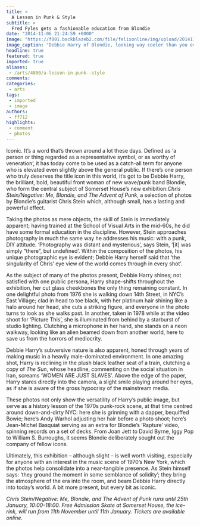 ```yaml
---
title: >
  A Lesson in Punk & Style
subtitle: >
  Fred Fyles gets a fashionable education from Blondie
date: "2014-11-06 21:24:59 +0000"
image: "https://f001.backblazeb2.com/file/felixonline/img/upload/201411062124-snb11-chrisstein_newspaper-copy.jpg"
image_caption: "Debbie Harry of Blondie, looking way cooler than you ever will"
headline: true
featured: true
imported: true
aliases:
 - /arts/4800/a-lesson-in-punk--style
comments:
categories:
 - arts
tags:
 - imported
 - image
authors:
 - ff712
highlights:
 - comment
 - photos
---
```


Iconic. It’s a word that’s thrown around a lot these days. Defined as ‘a person or thing regarded as a representative symbol, or as worthy of veneration’, it has today come to be used as a catch-all term for anyone who is elevated even slightly above the general public. If there’s one person who truly deserves the title icon in this world, it’s got to be Debbie Harry, the brilliant, bold, beautiful front woman of new wave/punk band Blondie, who form the central subject of Somerset House’s new exhibition:_Chris Stein/Negative: Me, Blondie, and The Advent of Punk_, a selection of photos by Blondie’s guitarist Chris Stein which, although small, has a lasting and powerful effect.

Taking the photos as mere objects, the skill of Stein is immediately apparent; having trained at the School of Visual Arts in the mid-60s, he did have some formal education in the discipline. However, Stein approaches photography in much the same way he addresses his music: with a punk, DIY attitude. ‘Photography was distant and mysterious’, says Stein, ‘[it] was simply “there”, but undefined’. Within the composition of the photos, his unique photographic eye is evident; Debbie Harry herself said that ‘the singularity of Chris’ eye view of the world comes through in every shot’.

As the subject of many of the photos present, Debbie Harry shines; not satisfied with one public persona, Harry shape-shifts throughout the exhibition, her cut glass cheekbones the only thing remaining constant. In one delightful photo from 1976 she is walking down 14th Street, in NYC’s East Village; clad in head to toe black, with her platinum hair shining like a halo around her head, she cuts a striking figure, and everyone in the photo turns to look as she walks past. In another, taken in 1978 while at the video shoot for ‘Picture This’, she is illuminated from behind by a starburst of studio lighting. Clutching a microphone in her hand, she stands on a neon walkway, looking like an alien beamed down from another world, here to save us from the horrors of mediocrity.

Debbie Harry’s subversive nature is also apparent, honed through years of making music in a heavily male-dominated environment. In one amazing shot, Harry is reclining in the plush black leather seat of a train, clutching a copy of _The Sun_, whose headline, commenting on the social situation in Iran, screams ‘WOMEN ARE JUST SLAVES’. Above the edge of the paper, Harry stares directly into the camera, a slight smile playing around her eyes, as if she is aware of the gross hypocrisy of the mainstream media.

These photos not only show the versatility of Harry’s public image, but serve as a history lesson of the 1970s punk-rock scene, at that time centred around down-and-dirty NYC: here she is grinning with a dapper, bequiffed Bowie; here’s Andy Warhol adjusting her hair before a photo shoot; here’s Jean-Michel Basquiat serving as an extra for Blondie’s ‘Rapture’ video, spinning records on a set of decks. From Joan Jett to David Byrne, Iggy Pop to William S. Burroughs, it seems Blondie deliberately sought out the company of fellow icons.

Ultimately, this exhibition – although slight – is well worth visiting, especially for anyone with an interest in the music scene of 1970’s New York, which the photos help consolidate into a near-tangible presence. As Stein himself says: ‘they ground the moment in some semblance of solidity’; they bring the atmosphere of the era into the room, and beam Debbie Harry directly into today’s world. A bit more present, but every bit as iconic.

_Chris Stein/Negative: Me, Blondie, and The Advent of Punk runs until 25th January, 10:00-18:00. Free Admission Skate at Somerset House, the ice-rink, will run from 11th November until 11th January. Tickets are available online._
